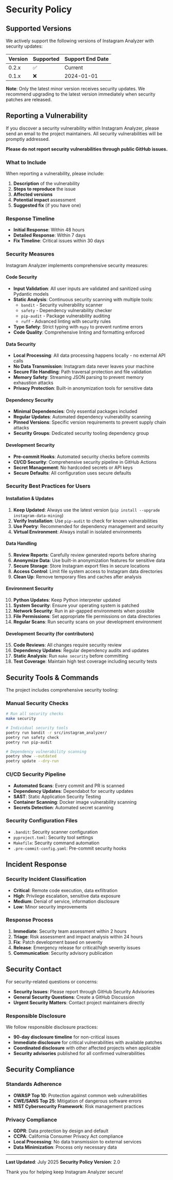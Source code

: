 # Security Policy

## Supported Versions

We actively support the following versions of Instagram Analyzer with security updates:

| Version | Supported          | Support End Date |
| ------- | ------------------ | ---------------- |
| 0.2.x   | :white_check_mark: | Current          |
| 0.1.x   | :x:                | 2024-01-01       |

**Note**: Only the latest minor version receives security updates. We recommend upgrading to the latest version immediately when security patches are released.

## Reporting a Vulnerability

If you discover a security vulnerability within Instagram Analyzer, please send an email to the project maintainers. All security vulnerabilities will be promptly addressed.

**Please do not report security vulnerabilities through public GitHub issues.**

### What to Include

When reporting a vulnerability, please include:

1. **Description** of the vulnerability
2. **Steps to reproduce** the issue
3. **Affected versions**
4. **Potential impact** assessment
5. **Suggested fix** (if you have one)

### Response Timeline

- **Initial Response**: Within 48 hours
- **Detailed Response**: Within 7 days
- **Fix Timeline**: Critical issues within 30 days

### Security Measures

Instagram Analyzer implements comprehensive security measures:

#### Code Security
- **Input Validation**: All user inputs are validated and sanitized using Pydantic models
- **Static Analysis**: Continuous security scanning with multiple tools:
  - `bandit` - Security vulnerability scanner
  - `safety` - Dependency vulnerability checker
  - `pip-audit` - Package vulnerability auditing
  - `ruff` - Advanced linting with security rules
- **Type Safety**: Strict typing with `mypy` to prevent runtime errors
- **Code Quality**: Comprehensive linting and formatting enforced

#### Data Security
- **Local Processing**: All data processing happens locally - no external API calls
- **No Data Transmission**: Instagram data never leaves your machine
- **Secure File Handling**: Path traversal protection and file validation
- **Memory Safety**: Streaming JSON parsing to prevent memory exhaustion attacks
- **Privacy Protection**: Built-in anonymization tools for sensitive data

#### Dependency Security
- **Minimal Dependencies**: Only essential packages included
- **Regular Updates**: Automated dependency vulnerability scanning
- **Pinned Versions**: Specific version requirements to prevent supply chain attacks
- **Security Groups**: Dedicated security tooling dependency group

#### Development Security
- **Pre-commit Hooks**: Automated security checks before commits
- **CI/CD Security**: Comprehensive security pipeline in GitHub Actions
- **Secret Management**: No hardcoded secrets or API keys
- **Secure Defaults**: All configuration uses secure defaults

### Security Best Practices for Users

#### Installation & Updates
1. **Keep Updated**: Always use the latest version (`pip install --upgrade instagram-data-mining`)
2. **Verify Installation**: Use `pip-audit` to check for known vulnerabilities
3. **Use Poetry**: Recommended for dependency management and security
4. **Virtual Environment**: Always install in isolated environments

#### Data Handling
5. **Review Reports**: Carefully review generated reports before sharing
6. **Anonymize Data**: Use built-in anonymization features for sensitive data
7. **Secure Storage**: Store Instagram export files in secure locations
8. **Access Control**: Limit file system access to Instagram data directories
9. **Clean Up**: Remove temporary files and caches after analysis

#### Environment Security
10. **Python Updates**: Keep Python interpreter updated
11. **System Security**: Ensure your operating system is patched
12. **Network Security**: Run in air-gapped environments when possible
13. **File Permissions**: Set appropriate file permissions on data directories
14. **Regular Scans**: Run security scans on your development environment

#### Development Security (for contributors)
15. **Code Reviews**: All changes require security review
16. **Dependency Updates**: Regular dependency audits and updates
17. **Static Analysis**: Run `make security` before committing
18. **Test Coverage**: Maintain high test coverage including security tests

## Security Tools & Commands

The project includes comprehensive security tooling:

### Manual Security Checks
```bash
# Run all security checks
make security

# Individual security tools
poetry run bandit -r src/instagram_analyzer/
poetry run safety check
poetry run pip-audit

# Dependency vulnerability scanning
poetry show --outdated
poetry update --dry-run
```

### CI/CD Security Pipeline
- **Automated Scans**: Every commit and PR is scanned
- **Dependency Updates**: Dependabot for security updates
- **SAST**: Static Application Security Testing
- **Container Scanning**: Docker image vulnerability scanning
- **Secrets Detection**: Automated secret scanning

### Security Configuration Files
- `.bandit`: Security scanner configuration
- `pyproject.toml`: Security tool settings
- `Makefile`: Security command automation
- `.pre-commit-config.yaml`: Pre-commit security hooks

## Incident Response

### Security Incident Classification
- **Critical**: Remote code execution, data exfiltration
- **High**: Privilege escalation, sensitive data exposure
- **Medium**: Denial of service, information disclosure
- **Low**: Minor security improvements

### Response Process
1. **Immediate**: Security team assessment within 2 hours
2. **Triage**: Risk assessment and impact analysis within 24 hours
3. **Fix**: Patch development based on severity
4. **Release**: Emergency release for critical/high severity issues
5. **Communication**: Security advisory publication

## Security Contact

For security-related questions or concerns:

- **Security Issues**: Please report through GitHub Security Advisories
- **General Security Questions**: Create a GitHub Discussion
- **Urgent Security Matters**: Contact project maintainers directly

### Responsible Disclosure

We follow responsible disclosure practices:
- **90-day disclosure timeline** for non-critical issues
- **Immediate disclosure** for critical vulnerabilities with available patches
- **Coordinated disclosure** with other affected projects when applicable
- **Security advisories** published for all confirmed vulnerabilities

## Security Compliance

### Standards Adherence
- **OWASP Top 10**: Protection against common web vulnerabilities
- **CWE/SANS Top 25**: Mitigation of dangerous software errors
- **NIST Cybersecurity Framework**: Risk management practices

### Privacy Compliance
- **GDPR**: Data protection by design and default
- **CCPA**: California Consumer Privacy Act compliance
- **Local Processing**: No data transmission to external services
- **Data Minimization**: Process only necessary data

---

**Last Updated**: July 2025
**Security Policy Version**: 2.0

Thank you for helping keep Instagram Analyzer secure!
